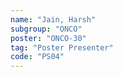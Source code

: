 ```yaml
---
name: "Jain, Harsh"
subgroup: "ONCO"
poster: "ONCO-30"
tag: "Poster Presenter"
code: "PS04"
---
```

